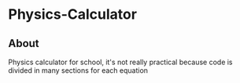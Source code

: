 # Physics-Calculator
## About
Physics calculator for school, it's not really practical because code is divided in many sections for each equation
